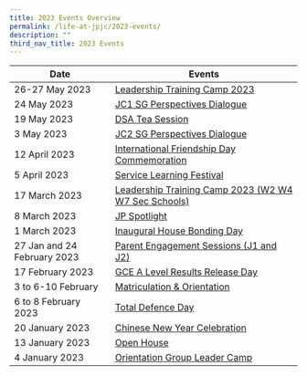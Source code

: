 ```yaml
---
title: 2023 Events Overview
permalink: /life-at-jpjc/2023-events/
description: ""
third_nav_title: 2023 Events
---
```

| Date | Events | 
| -------- | -------- |
26-27 May 2023|[Leadership Training Camp 2023](/life-at-jpjc/2023-events/ltc2023/)
24 May 2023|[JC1 SG Perspectives Dialogue](/life-at-jpjc/2023-events/jc1sgperspective)
19 May 2023|[DSA Tea Session](/life-at-jpjc/2023-events/dsateasession/)
3 May 2023|[JC2 SG Perspectives Dialogue](/life-at-jpjc/2023-events/j2sgp2023/)
12 April 2023|[International Friendship Day Commemoration](/life-at-jpjc/2023-events/ifd)
5 April 2023|[Service Learning Festival](/life-at-jpjc/2023-events/slf/)
17 March 2023|[Leadership Training Camp 2023 (W2 W4 W7 Sec Schools)](/life-at-jpjc/2023-events/ltc)
8 March 2023|[JP Spotlight](/life-at-jpjc/2023-events/jpspot)
1 March 2023|[Inaugural House Bonding Day](/life-at-jpjc/2023-events/hbd)
|27 Jan and 24 February 2023|[Parent Engagement Sessions (J1 and J2)](/life-at-jpjc/2023-events/parentes/)
|17 February 2023|[GCE A Level Results Release Day](/life-at-jpjc/2023-events/gcealevelresultsreleaseday/)
|3 to 6-10 February|[Matriculation & Orientation](/life-at-jpjc/2023-events/mo/)
|6 to 8 February 2023|[Total Defence Day](/life-at-jpjc/2023-events/tdd/)
|20 January 2023|[Chinese New Year Celebration](/life-at-jpjc/2023-events/cnycelebration/)
|13 January 2023|[Open House](/life-at-jpjc/2023-events/openhouse/)
|4 January 2023|[Orientation Group Leader Camp](/life-at-jpjc/2023-events/oglc/)|